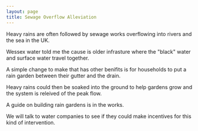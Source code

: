 ```yaml
---
layout: page
title: Sewage Overflow Alleviation
---
```


Heavy rains are often followed by sewage works overflowing into rivers and the sea in the UK.

Wessex water told me the cause is older infrasture where the "black" water and surface water travel together.

A simple change to make that has other benifits is for households to put a rain garden between their gutter and the drain.

Heavy rains could then be soaked into the ground to help gardens grow and the system is releived of the peak flow.

A guide on building rain gardens is in the works.

We will talk to water companies to see if they could make incentives for this kind of intervention.